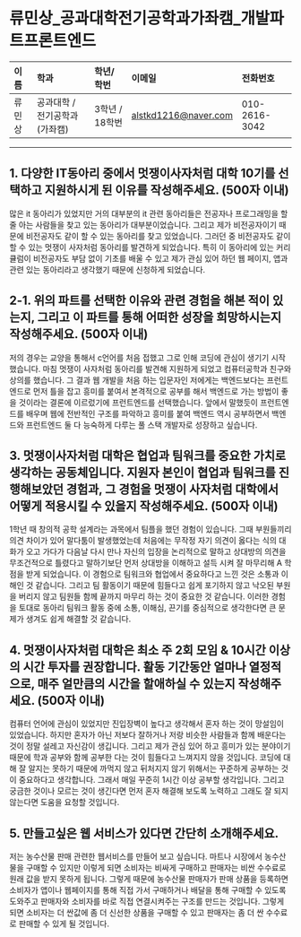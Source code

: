 # 류민상_공과대학전기공학과가좌캠_개발파트프론트엔드

|이름|학과|학년/학번|이메일|전화번호
|:-|:-|:-|:-|:-|
|류민상|공과대학 / 전기공학과 (가좌캠)|3학년 / 18학번|alstkd1216@naver.com|010-2616-3042|

---
## 1. 다양한 IT동아리 중에서 멋쟁이사자처럼 대학 10기를 선택하고 지원하시게 된 이유를 작성해주세요. (500자 이내)
 많은 it 동아리가 있었지만 거의 대부분의 it 관련 동아리들은 전공자나 프로그래밍을 할 줄 아는 사람들을 찾고 있는 동아리가 대부분이었습니다. 그리고 제가 비전공자이기 때문에 비전공자도 같이 할 수 있는 동아리를 찾고 있었습니다. 그러던 중 비전공자도 같이 할 수 있는 멋쟁이 사자처럼 동아리를 발견하게 되었습니다. 특히 이 동아리에 있는 커리큘럼이 비전공자도 부담 없이 기초를 배울 수 있고 제가 관심 있어 하던 웹 페이지, 앱과 관련 있는 동아리라고 생각했기 때문에 신청하게 되었습니다.

## 2-1. 위의 파트를 선택한 이유와 관련 경험을 해본 적이 있는지, 그리고 이 파트를 통해 어떠한 성장을 희망하시는지 작성해주세요. (500자 이내)
 저의 경우는 교양을 통해서 c언어를 처음 접했고 그로 인해 코딩에 관심이 생기기 시작했습니다. 마침 멋쟁이 사자처럼 동아리를 발견해 지원하게 되었고 컴퓨터공학과 친구와 상의를 했습니다. 그 결과 웹 개발을 처음 하는 입문자인 저에게는 백엔드보다는 프런트엔드로 먼저 틀을 잡고 흥미를 붙여서 본격적으로 공부를 해서 백엔드로 가는 방법이 좋을 것이라는 결론에 이르렀기에 프런트엔드를 선택했습니다. 앞에서 말했듯이 프런트엔드를 배우며 웹에 전반적인 구조를 파악하고 흥미를 붙여 백엔드 역시 공부하면서 백엔드와 프런트엔드 둘 다 능숙하게 다루는 풀 스택 개발자로 성장하고 싶습니다.

## 3. 멋쟁이사자처럼 대학은 협업과 팀워크를 중요한 가치로 생각하는 공동체입니다. 지원자 본인이 협업과 팀워크를 진행해보았던 경험과, 그 경험을 멋쟁이 사자처럼 대학에서 어떻게 적용시킬 수 있을지 작성해주세요. (500자 이내)
 1학년 때 창의적 공학 설계라는 과목에서 팀플을 했던 경험이 있습니다. 그때 부원들끼리 의견 차이가 있어 말다툼이 발생했었는데 처음에는 무작정 자기 의견이 옳다는 식의 대화가 오고 가다가 다음날 다시 만나 자신의 입장을 논리적으로 말하고 상대방의 의견을 무조건적으로 틀렸다고 말하기보단 먼저 상대방을 이해하고 설득 시켜 잘 마무리해 A 학점을 받게 되었습니다. 이 경험으로 팀워크와 협업에서 중요하다고 느낀 것은 소통과 이해인 것 같습니다. 그리고 팀 활동이기 때문에 힘들다고 쉽게 포기하지 않고 낙오된 부원을 버리지 않고 팀원들 함께 끝까지  마무리 하는 것이 중요한 것 같습니다. 이러한 경험을 토대로 동아리 팀워크 활동 중에 소통, 이해심, 끈기를 중심적으로 생각한다면 큰 문제가 생겨도 쉽게 해결할 것 같습니다.

## 4. 멋쟁이사자처럼 대학은 최소 주 2회 모임 & 10시간 이상의 시간 투자를 권장합니다. 활동 기간동안 얼마나 열정적으로, 매주 얼만큼의 시간을 할애하실 수 있는지 작성해주세요. (500자 이내)
 컴퓨터 언어에 관심이 있었지만 진입장벽이 높다고 생각해서 혼자 하는 것이 망설임이 있었습니다. 하지만 혼자가 아닌 저보다 잘하거나 저랑 비슷한 사람들과 함께 배운다는 것이 정말 설레고 자신감이 생깁니다. 그리고 제가 관심 있어 하고 흥미가 있는 분야이기 때문에 학과 공부와 함께 공부한 다는 것이 힘들다고 느껴지지 않을 것입니다. 코딩에 대해 잘 알지는 못하기 때문에 까먹지 않고 뒤처지지 않기 위해서는 꾸준하게 공부하는 것이 중요하다고 생각합니다. 그래서 매일 꾸준히 1시간 이상 공부할 생각입니다. 그리고 궁금한 것이나 모르는 것이 생긴다면 먼저 혼자 해결해 보도록 노력하고 그래도 잘 되지 않는다면 도움을 요청할 것입니다.

## 5. 만들고싶은 웹 서비스가 있다면 간단히 소개해주세요.
 저는 농수산물 판매 관련한 웹서비스를 만들어 보고 싶습니다. 마트나 시장에서 농수산물을 구매할 수 있지만 이렇게 되면 소비자는 비싸게 구매하고 판매자는 비싼 수수료로 원래 값을 받지 못하게 됩니다. 그렇게 때문에 농수산물 판매자가 판매 상품을 등록하면 소비자가 앱이나 웹페이지를 통해 직접 가서 구매하거나 배달을 통해 구매할 수 있도록 도와주고 판매자와 소비자를 바로 직접 연결시켜주는 구조를 만드는 것입니다. 그렇게 되면 소비자는 더 싼값에 좀 더 신선한 상품을 구매할 수 있고 판매자는 좀 더 싼 수수료로 판매할 수 있게 될 것입니다. 

